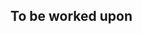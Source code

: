 <!-- # Automata Diags

A computational tool for working with and visualizing various types of automata, including:
- Deterministic Finite Automata (DFA)
- Non-deterministic Finite Automata (NFA)
- Pushdown Automata (PDA)
- Context-Free Grammars (CFG)

## Installation

```bash
pip install automata-diags
```

## Requirements

- Python 3.8 or higher
- Graphviz (system package)

### Installing Graphviz

- MacOS: `brew install graphviz`
- Ubuntu/Debian: `sudo apt-get install graphviz`
- Windows: Download from [Graphviz website](https://graphviz.org/download/)

## Quick Start

```python
from automata.backend.grammar.regular_languages.dfa.dfa_mod_algo import create_dfa_from_table
from automata.backend.drawings.automata_drawer import AutomataDrawer

# Create a simple DFA
dfa = create_dfa_from_table(
    table={
        "q0": {"a": "q1", "b": "q0"},
        "q1": {"a": "q1", "b": "q2"},
        "q2": {"a": "q1", "b": "q0"},
    },
    start_state="q0",
    accept_states={"q2"},
    alphabet={"a", "b"}
)

# Draw the DFA
drawer = AutomataDrawer()
output_path = drawer.draw_dfa_from_object(dfa, "my_dfa")
print(f"DFA visualization saved to: {output_path}")

# Test the DFA
assert dfa.accepts("abb")  # Should be True
assert not dfa.accepts("aa")  # Should be False
```

## Features

- Create and manipulate DFAs, NFAs, and other automata
- Visualize automata using Graphviz
- Pattern matching using KMP algorithm
- Automata operations (union, intersection, etc.)
- Clean and intuitive API

## Documentation

For more examples and detailed documentation, visit our [GitHub repository](https://github.com/Ajodo-Godson/automata_diags).

## Contributing

Contributions are welcome! Please feel free to submit a Pull Request.

## License

This project is licensed under the MIT License - see the [LICENSE](LICENSE) file for details. -->

## To be worked upon